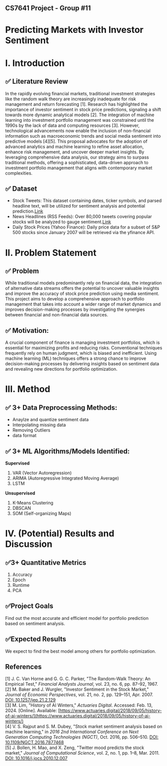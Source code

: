 ## CS7641 Project - Group #11
# Predicting Markets with Investor Sentiment



# I. Introduction

## ✅ Literature Review

In the rapidly evolving financial markets, traditional investment strategies like the random walk theory are increasingly inadequate for risk management and return forecasting [1]. Research has highlighted the importance of investor sentiment in stock price predictions, signaling a shift towards more dynamic analytical models [2]. The integration of machine learning into investment portfolio management was constrained until the 1990s by the lack of data and computing resources [3]. However, technological advancements now enable the inclusion of non-financial information such as macroeconomic trends and social media sentiment into predictive models [4][5]. This proposal advocates for the adoption of advanced analytics and machine learning to refine asset allocation, enhance risk management, and uncover deeper market insights. By leveraging comprehensive data analysis, our strategy aims to surpass traditional methods, offering a sophisticated, data-driven approach to investment portfolio management that aligns with contemporary market complexities.

## ✅ Dataset

- Stock Tweets: This dataset containing dates, ticker symbols, and parsed headline text, will be utilized for sentiment analysis and potential prediction.[Link](https://www.kaggle.com/datasets/equinxx/stock-tweets-for-sentiment-analysis-and-prediction)
- News Headlines (RSS Feeds): Over 80,000 tweets covering popular stocks will be analyzed to gauge sentiment.[Link](https://www.kaggle.com/datasets/shtrausslearning/news-trading/data)
- Daily Stock Prices (Yahoo Finance): Daily price data for a subset of S&P 500 stocks since January 2007 will be retrieved via the yfinance API.

# II. Problem Statement

## ✅ Problem

While traditional models predominantly rely on financial data, the integration of alternative data streams offers the potential to uncover valuable insights and improve the accuracy of stock price prediction using media sentiment. This project aims to develop a comprehensive approach to portfolio management that takes into account a wider range of market dynamics and improves decision-making processes by investigating the synergies between financial and non-financial data sources.


## ✅ Motivation:
A crucial component of finance is managing investment portfolios, which is essential for maximizing profits and reducing risks. Conventional techniques frequently rely on human judgment, which is biased and inefficient. Using machine learning (ML) techniques offers a strong chance to improve decision-making processes by delivering insights based on sentiment data and revealing new directions for portfolio optimization.

# III. Method

## ✅ 3+ Data Preprocessing Methods:
- Anaylze and quantize sentiment data
- Interpolating missing data 
- Removing Outliers
- data format

## ✅ 3+ ML Algorithms/Models Identified:
**Supervised**
1) VAR (Vector Autoregression)
2) ARIMA (Autoregressive Integrated Moving Average)
3) LSTM

**Unsupervised**
1) K-Means Clustering
2) DBSCAN
3) SOM (Self-organizing Maps)

# IV. (Potential) Results and Discussion
## ✅3+ Quantitative Metrics
1)	Accuracy
2)	Epoch
3)	Runtime
4)	PCA

## ✅Project Goals
Find out the most accurate and efficient model for portfolio prediction based on sentiment analysis.

## ✅Expected Results
We expect to find the best model among others for portfolio optimization.

## References

[1] J. C. Van Horne and G. G. C. Parker, "The Random-Walk Theory: An Empirical Test," *Financial Analysts Journal*, vol. 23, no. 6, pp. 87–92, 1967. <br>
[2] M. Baker and J. Wurgler, "Investor Sentiment in the Stock Market," *Journal of Economic Perspectives*, vol. 21, no. 2, pp. 129–151, Apr. 2007. [DOI: 10.1257/jep.21.2.129](https://doi.org/10.1257/jep.21.2.129) <br>
[3] M. Lim, "History of AI Winters," *Actuaries Digital*. Accessed: Feb. 13, 2024. [Online]. Available: [https://www.actuaries.digital/2018/09/05/history-of-ai-winters/](https://www.actuaries.digital/2018/09/05/history-of-ai-winters/)<br>
[4] V. S. Rajput and S. M. Dubey, "Stock market sentiment analysis based on machine learning," in *2016 2nd International Conference on Next Generation Computing Technologies (NGCT)*, Oct. 2016, pp. 506–510. [DOI: 10.1109/NGCT.2016.7877468](https://doi.org/10.1109/NGCT.2016.7877468)<br>
[5] J. Bollen, H. Mao, and X. Zeng, "Twitter mood predicts the stock market," *Journal of Computational Science*, vol. 2, no. 1, pp. 1–8, Mar. 2011. [DOI: 10.1016/j.jocs.2010.12.007](https://doi.org/10.1016/j.jocs.2010.12.007)



